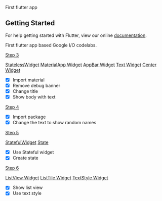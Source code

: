 First flutter app

## Getting Started

For help getting started with Flutter, view our online
[documentation](https://flutter.io/).

First flutter app based Google I/O codelabs.

[Step 3](https://codelabs.developers.google.com/codelabs/first-flutter-app-pt1/index.html#2)

[StatelessWidget](https://docs.flutter.io/flutter/widgets/StatelessWidget-class.html)
[MaterialApp Widget](https://docs.flutter.io/flutter/material/MaterialApp-class.html)
[AppBar Widget](https://docs.flutter.io/flutter/material/AppBar-class.html)
[Text Widget](https://docs.flutter.io/flutter/widgets/Text-class.html)
[Center Widget](https://docs.flutter.io/flutter/widgets/Center-class.html)

- [x] Import material
- [x] Remove debug banner
- [x] Change title
- [x] Show body with text

[Step 4](https://codelabs.developers.google.com/codelabs/first-flutter-app-pt1/index.html#3)

- [x] Import package
- [x] Change the text to show random names

[Step 5](https://codelabs.developers.google.com/codelabs/first-flutter-app-pt1/index.html#4)

[StatefulWidget](https://docs.flutter.io/flutter/widgets/StatefulWidget-class.html)
[State](https://docs.flutter.io/flutter/widgets/State-class.html)

- [x] Use Stateful widget
- [x] Create state

[Step 6](https://codelabs.developers.google.com/codelabs/first-flutter-app-pt1/index.html#4)

[ListView Widget](https://docs.flutter.io/flutter/widgets/ListView-class.html)
[ListTile Widget](https://docs.flutter.io/flutter/material/ListTile-class.html)
[TextStyle Widget](https://docs.flutter.io/flutter/painting/TextStyle-class.html)

- [x] Show list view
- [x] Use text style